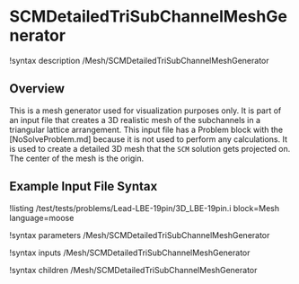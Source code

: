 # SCMDetailedTriSubChannelMeshGenerator

!syntax description /Mesh/SCMDetailedTriSubChannelMeshGenerator

## Overview

<!-- -->

This is a mesh generator used for visualization purposes only. It is part of an input file that creates
a 3D realistic mesh of the subchannels in a triangular lattice arrangement. This input file has a Problem block
with the [NoSolveProblem.md] because it is not used to perform any calculations. It is used to create a detailed 3D mesh that the `SCM` solution gets projected on. The center of the mesh is the origin.

## Example Input File Syntax

!listing /test/tests/problems/Lead-LBE-19pin/3D_LBE-19pin.i block=Mesh language=moose

!syntax parameters /Mesh/SCMDetailedTriSubChannelMeshGenerator

!syntax inputs /Mesh/SCMDetailedTriSubChannelMeshGenerator

!syntax children /Mesh/SCMDetailedTriSubChannelMeshGenerator
